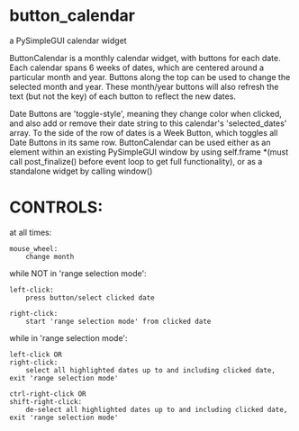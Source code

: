 # button_calendar
a PySimpleGUI calendar widget



ButtonCalendar is a monthly calendar widget, with buttons for each date.
Each calendar spans 6 weeks of dates, which are centered around a particular month and year.
Buttons along the top can be used to change the selected month and year.
These month/year buttons will also refresh the text (but not the key) of each button to reflect the new dates.

Date Buttons are 'toggle-style', meaning they change color when clicked,
    and also add or remove their date string to this calendar's 'selected_dates' array.
To the side of the row of dates is a Week Button, which toggles all Date Buttons in its same row.
ButtonCalendar can be used either as an element within an existing PySimpleGUI window by using self.frame
    *(must call post_finalize() before event loop to get full functionality),
    or as a standalone widget by calling window()
    
# CONTROLS:

at all times:
    
    mouse_wheel:
        change month

while NOT in 'range selection mode':
    
    left-click:
        press button/select clicked date

    right-click:
        start 'range selection mode' from clicked date

while in 'range selection mode':

    left-click OR
    right-click:
        select all highlighted dates up to and including clicked date, exit 'range selection mode'

    ctrl-right-click OR
    shift-right-click:
        de-select all highlighted dates up to and including clicked date, exit 'range selection mode'
